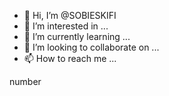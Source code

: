 - 👋 Hi, I’m @SOBIESKIFI
- 👀 I’m interested in ...
- 🌱 I’m currently learning ...
- 💞️ I’m looking to collaborate on ...
- 📫 How to reach me ...

<!---
SOBIESKIFI/SOBIESKIFI is a ✨ special ✨ repository because its `README.md` (this file) appears on your GitHub profile.
You can click the Preview link to take a look at your changes.
--->number

